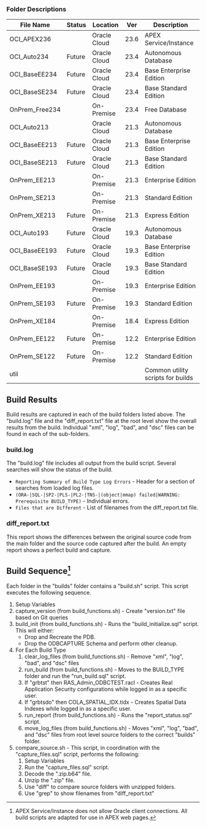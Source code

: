 
### Folder Descriptions

File Name       | Status | Location     | Ver  | Description
----------------|--------|--------------|------|-------------
OCI_APEX236     |        | Oracle Cloud | 23.6 | APEX Service/Instance
OCI_Auto234     | Future | Oracle Cloud | 23.4 | Autonomous Database
OCI_BaseEE234   | Future | Oracle Cloud | 23.4 | Base Enterprise Edition
OCI_BaseSE234   | Future | Oracle Cloud | 23.4 | Base Standard Edition
OnPrem_Free234  |        | On-Premise   | 23.4 | Free Database
OCI_Auto213     |        | Oracle Cloud | 21.3 | Autonomous Database
OCI_BaseEE213   | Future | Oracle Cloud | 21.3 | Base Enterprise Edition
OCI_BaseSE213   | Future | Oracle Cloud | 21.3 | Base Standard Edition
OnPrem_EE213    |        | On-Premise   | 21.3 | Enterprise Edition
OnPrem_SE213    |        | On-Premise   | 21.3 | Standard Edition
OnPrem_XE213    | Future | On-Premise   | 21.3 | Express Edition
OCI_Auto193     | Future | Oracle Cloud | 19.3 | Autonomous Database
OCI_BaseEE193   | Future | Oracle Cloud | 19.3 | Base Enterprise Edition
OCI_BaseSE193   | Future | Oracle Cloud | 19.3 | Base Standard Edition
OnPrem_EE193    |        | On-Premise   | 19.3 | Enterprise Edition
OnPrem_SE193    | Future | On-Premise   | 19.3 | Standard Edition
OnPrem_XE184    |        | On-Premise   | 18.4 | Express Edition
OnPrem_EE122    | Future | On-Premise   | 12.2 | Enterprise Edition
OnPrem_SE122    | Future | On-Premise   | 12.2 | Standard Edition
util            |        |              |      | Common utility scripts for builds


## Build Results

Build results are captured in each of the build folders listed above.  The "build.log" file and the "diff_report.txt" file at the root level show the overall results from the build.  Individual "xml", "log", "bad", and "dsc" files can be found in each of the sub-folders.

### build.log

The "build.log" file includes all output from the build script.  Several searches will show the status of the build.
* `Reporting Summary of Build Type Log Errors` - Header for a section of searches from loaded log files.
* `(ORA-|SQL-|SP2-|PLS-|PL2-|TNS-|(object|mmap) failed|WARNING: Prerequisite BUILD_TYPE)` - Individual errors.
* `Files that are Different` - List of filenames from the diff_report.txt file.

### diff_report.txt

This report shows the differences between the original source code from the main folder and the source code captured after the build.  An empty report shows a perfect build and capture.


## Build Sequence[^1]

Each folder in the "builds" folder contains a "build.sh" script.  This script executes the following sequence.
1. Setup Variables
2. capture_version (from build_functions.sh) - Create "version.txt" file based on Git queries
3. build_init (from build_functions.sh) - Runs the "build_initialize.sql" script.  This will either:
    * Drop and Recreate the PDB.
    * Drop the ODBCAPTURE Schema and perform other cleanup.
4. For Each Build Type
    1. clear_log_files (from build_functions.sh) - Remove "xml", "log", "bad", and "dsc" files
    2. run_build (from build_functions.sh) - Moves to the BUILD_TYPE folder and run the "run_build.sql" script.
    3. If "grbtst" then RAS_Admin_ODBCTEST.racl - Creates Real Application Security configurations while logged in as a specific user.
    4. If "grbtsdo" then COLA_SPATIAL_IDX.tidx - Creates Spatial Data Indexes while logged in as a specific user.
    5. run_report (from build_functions.sh) - Runs the "report_status.sql" script.
    6. move_log_files (from build_functions.sh) - Moves "xml", "log", "bad", and "dsc" files from root level source folders to the correct "builds" folder.
6. compare_source.sh - This script, in coordination with the "capture_files.sql" script, performs the following:
    1. Setup Variables
    2. Run the "capture_files.sql" script.
    3. Decode the ".zip.b64" file.
    4. Unzip the ".zip" file.
    5. Use "diff" to compare source folders with unzipped folders.
    6. Use "grep" to show filenames from "diff_report.txt"

[^1]: APEX Service/Instance does not allow Oracle client connections. All build scripts are adapted for use in APEX web pages.
